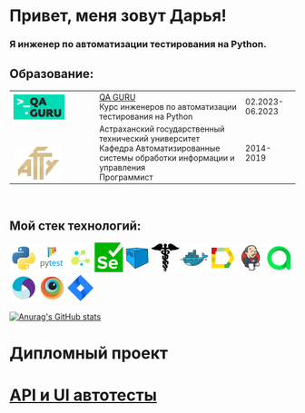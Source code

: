 # Привет, меня зовут Дарья!

### Я инженер по автоматизации тестирования на Python.

## Образование: 

<table width="100%" border='0'>
   <tr> 
    <td width="30%" valign="bottom"><img src="/icons/photo_2022-05-30_21-01-03.png"></td><td valign="middle"><a target="_blank" href="https://qa.guru">QA GURU</a></br>Курс инженеров по автоматизации тестирования на Python</br></td><td>02.2023-06.2023</td></tr>
   <tr> 
    <td width="30%" valign="bottom"><img src="/icons/astu_logo.png"></td><td valign="middle">Астраханский государственный технический университет</br>Кафедра Автоматизированные системы обработки информации и управления</br>Программист</td><td>2014-2019</td></tr>    
  </table>
  </br>
  
 ## Мой стек технологий: 
 
 ![Python](/icons/Python_logo_and_wordmark.png)![Pytest](/icons/Pytest_logo.png)![selene](/icons/selene.png)![Selenium](/icons/Selenium.png)![Selenoid](/icons/Selenoid.png)![requests](/icons/requests.png)![Docker](/icons/Docker.png)![Allure Report](/icons/Allure_Report.png)![Jenkins](/icons/Jenkins.png)![Allure](/icons/Allure_EE.png)![Appium](/icons/Appium.png)![Browserstack](/icons/Browserstack.png)![JIra](/icons/Jira.png)

[![Anurag's GitHub stats](https://github-readme-stats.vercel.app/api?username=DashaKudryavtseva)](https://github.com/anuraghazra/github-readme-stats)

# Дипломный проект
# [API и UI автотесты](https://github.com/DashaKudryavtseva/demo_web_shop)

